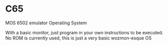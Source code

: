 # C65
MOS 6502 emulator Operating System

With a basic monitor, just program in your own instructions to be executed.
No ROM is currently used, this is just a very basic wozmon-esque OS
